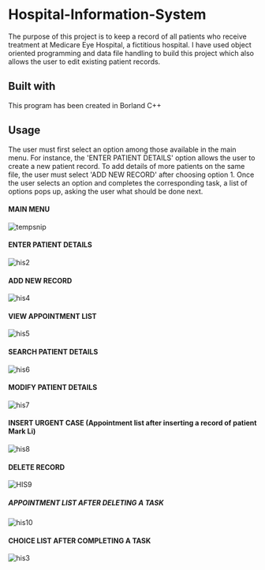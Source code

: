 # Hospital-Information-System
The purpose of this project is to keep a record of all patients who receive treatment at Medicare Eye Hospital, a fictitious hospital. I have used object oriented programming and data file handling to build this project which also allows the user to edit existing patient records.
## Built with
This program has been created in Borland C++ 
## Usage
The user must first select an option among those available in the main menu. For instance, the 'ENTER PATIENT DETAILS' option allows the user to create a new patient record. To add details of more patients on the same file, the user must select 'ADD NEW RECORD' after choosing option 1. Once the user selects an option and completes the corresponding task, a list of options pops up, asking the user what should be done next.
#### MAIN MENU
![tempsnip](https://user-images.githubusercontent.com/55396033/65990439-6f6d8880-e440-11e9-9439-9d644ea440b1.png)
#### ENTER PATIENT DETAILS
![his2](https://user-images.githubusercontent.com/55396033/65990447-73010f80-e440-11e9-8f18-8e442ffe013c.png)
#### ADD NEW RECORD
![his4](https://user-images.githubusercontent.com/55396033/65990456-78f6f080-e440-11e9-8994-45e268b3f6a0.PNG)
#### VIEW APPOINTMENT LIST
![his5](https://user-images.githubusercontent.com/55396033/65990464-7c8a7780-e440-11e9-914b-9aeb66a74535.PNG)
#### SEARCH PATIENT DETAILS
![his6](https://user-images.githubusercontent.com/55396033/65990471-7f856800-e440-11e9-88c1-e5f4b073e02d.png)
#### MODIFY PATIENT DETAILS
![his7](https://user-images.githubusercontent.com/55396033/65990482-84e2b280-e440-11e9-9c82-a3250cf1f62e.PNG)
#### INSERT URGENT CASE (Appointment list after inserting a record of patient Mark Li)
![his8](https://user-images.githubusercontent.com/55396033/65990487-88763980-e440-11e9-887f-7aa038f1aa6b.PNG)
#### DELETE RECORD
![HIS9](https://user-images.githubusercontent.com/55396033/65990494-8b712a00-e440-11e9-956f-0cc784e0c08c.PNG)
##### APPOINTMENT LIST AFTER DELETING A TASK
![his10](https://user-images.githubusercontent.com/55396033/65990497-8f04b100-e440-11e9-914a-8734fda14b5f.PNG)
#### CHOICE LIST AFTER COMPLETING A TASK
![his3](https://user-images.githubusercontent.com/55396033/65990454-76949680-e440-11e9-8775-3f8ef970bc71.png)






